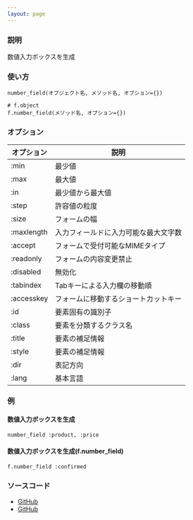 ```yaml
---
layout: page
---
```


### 説明

数値入力ボックスを生成

### 使い方

    number_field(オブジェクト名, メソッド名, オプション={})

    # f.object
    f.number_field(メソッド名, オプション={})

### オプション

| オプション | 説明                                 |
| ---------- | ------------------------------------ |
| :min       | 最少値                               |
| :max       | 最大値                               |
| :in        | 最少値から最大値                     |
| :step      | 許容値の粒度                         |
| :size      | フォームの幅                         |
| :maxlength | 入力フィールドに入力可能な最大文字数 |
| :accept    | フォームで受付可能なMIMEタイプ       |
| :readonly  | フォームの内容変更禁止               |
| :disabled  | 無効化                               |
| :tabindex  | Tabキーによる入力欄の移動順          |
| :accesskey | フォームに移動するショートカットキー |
| :id        | 要素固有の識別子                     |
| :class     | 要素を分類するクラス名               |
| :title     | 要素の補足情報                       |
| :style     | 要素の補足情報                       |
| :dir       | 表記方向                             |
| :lang      | 基本言語                             |

### 例

#### 数値入力ボックスを生成

    number_field :product, :price

#### 数値入力ボックスを生成(f.number_field)

    f.number_field :confirmed

### ソースコード

- [GitHub](https://github.com/rails/rails/blob/984c3ef2775781d47efa9f541ce570daa2434a80/actionview/lib/action_view/helpers/form_helper.rb#L1556)
- [GitHub](https://github.com/rails/rails/blob/984c3ef2775781d47efa9f541ce570daa2434a80/actionview/lib/action_view/helpers/form_helper.rb#L1974)
